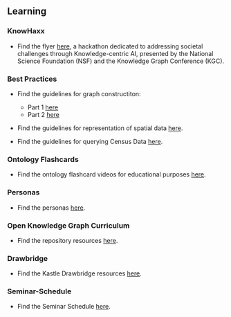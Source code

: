 ## Learning

### KnowHaxx

- Find the flyer [here](./assets/resources/knowhax-flyer.pdf), a hackathon dedicated to addressing societal challenges through Knowledge-centric AI, presented by the National Science Foundation (NSF) and the Knowledge Graph Conference (KGC).

### Best Practices

- Find the guidelines for graph constructiton:
  - Part 1 [here](./resource-pages/graph-construction-guidelines.md)
  - Part 2 [here](./resource-pages/graph-construction-guidelines-part2.md)

- Find the guidelines for representation of spatial data [here](./resource-pages/spatial-data-representation-guidelines.md).

- Find the guidelines for querying Census Data [here](./resource-pages/census-data-guidelines.md).

### Ontology Flashcards

- Find the ontology flashcard videos for educational purposes [here](./resource-pages/ontology-flashcards.md).

### Personas

- Find the personas [here](./resource-pages/personas.md).

### Open Knowledge Graph Curriculum

- Find the repository resources [here](https://github.com/KGConf/open-kg-curriculum).

### Drawbridge

- Find the Kastle Drawbridge resources [here](https://github.com/kastle-lab/kastle-drawbridge).

### Seminar-Schedule

- Find the Seminar Schedule [here](./resource-pages/seminar-schedule.md).